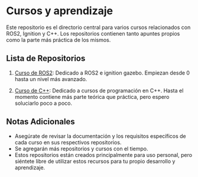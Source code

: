 # Cursos y aprendizaje

Este repositorio es el directorio central para varios cursos relacionados con ROS2, Ignition y C++. Los repositorios contienen tanto apuntes propios como la parte más práctica de los mismos. 

## Lista de Repositorios

1. [Curso de ROS2](https://github.com/EsparzaRSE/aprendizaje-cursos/tree/main/curso_ros2): Dedicado a ROS2 e ignition gazebo. Empiezan desde 0 hasta un nivel más avanzado.

3. [Curso de C++](https://github.com/EsparzaRSE/aprendizaje-cursos/tree/main/curso_cpp): Dedicado a cursos de programación en C++. Hasta el momento contiene más parte teórica que práctica, pero espero soluciarlo poco a poco.

## Notas Adicionales

- Asegúrate de revisar la documentación y los requisitos específicos de cada curso en sus respectivos repositorios.
- Se agregarán más repositorios y cursos con el tiempo.
- Estos repositorios están creados principalmente para uso personal, pero siéntete libre de utilizar estos recursos para tu propio desarrollo y aprendizaje.